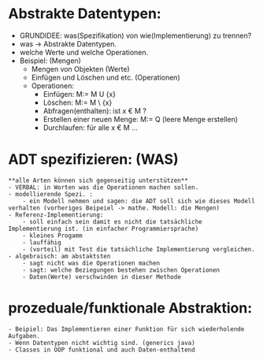 # Abstrakte Datentypen:
- GRUNDIDEE: was(Spezifikation) von wie(Implementierung) zu trennen?
- was -> Abstrakte Datentypen.
- welche Werte und welche Operationen.
- Beispiel: (Mengen)
	- Mengen von Objekten (Werte)
	- Einfügen und Löschen und etc. (Operationen)
	- Operationen: 
		- Einfügen: M:= M U {x}
		- Löschen: M:= M \ {x}
		- Abfragen(enthalten): ist x € M ?
		- Erstellen einer neuen Menge: M:= Q (leere Menge erstellen)
		- Durchlaufen: für alle x € M ... 
# ADT spezifizieren: (WAS)
	**alle Arten können sich gegenseitig unterstützen**
	- VERBAL: in Worten was die Operationen machen sollen.
	- modellierende Spezi. :
		- ein Modell nehmen und sagen: die ADT soll sich wie dieses Modell verhalten (vorheriges Beipeiel -> mathe. Modell: die Mengen)
	- Referenz-Implementierung:
		- soll einfach sein damit es nicht die tatsächliche Implementierung ist. (in einfacher Programmiersprache) 
		- kleines Progamm
		- lauffähig
		- (vorteil) mit Test die tatsächliche Implementierung vergleichen.
	- algebraisch: am abstaktsten
		- sagt nicht was die Operationen machen
		- sagt: welche Beziegungen bestehen zwischen Operationen
		- Daten(Werte) verschwinden in dieser Methode

# prozeduale/funktionale Abstraktion:
	- Beipiel: Das Implementieren einer Funktion für sich wiederholende Aufgaben.
	- Wenn Datentypen nicht wichtig sind. (generics java)
	- Classes in OOP funktional und auch Daten-enthaltend
	
